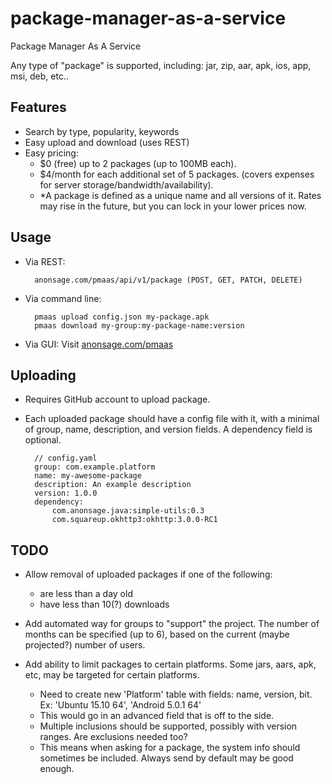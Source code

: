 # package-manager-as-a-service
Package Manager As A Service

Any type of  "package" is supported, including: jar, zip, aar, apk, ios, app, msi, deb, etc..



## Features

- Search by type, popularity, keywords
- Easy upload and download (uses REST)
- Easy pricing:
  - $0 (free) up to 2 packages (up to 100MB each).
  - $4/month for each additional set of 5 packages. (covers expenses for server storage/bandwidth/availability).
  - *A package is defined as a unique name and all versions of it. Rates may rise in the future, but you can lock in your lower prices now.



## Usage

- Via REST:

        anonsage.com/pmaas/api/v1/package (POST, GET, PATCH, DELETE)

- Via command line:

        pmaas upload config.json my-package.apk
        pmaas download my-group:my-package-name:version

- Via GUI: Visit [anonsage.com/pmaas](http://anonsage.com/pmaas)



## Uploading

- Requires GitHub account to upload package.
- Each uploaded package should have a config file with it, with a minimal of group, name, description, and version fields. A dependency field is optional.

        // config.yaml
        group: com.example.platform
        name: my-awesome-package
        description: An example description
        version: 1.0.0
        dependency:
            com.anonsage.java:simple-utils:0.3
            com.squareup.okhttp3:okhttp:3.0.0-RC1



## TODO 

- Allow removal of uploaded packages if one of the following:
  - are less than a day old
  - have less than 10(?) downloads
- Add automated way for groups to "support" the project. The number of months can be specified (up to 6), based on the current (maybe projected?) number of users.
 
- Add ability to limit packages to certain platforms. Some jars, aars, apk, etc, may be targeted for certain platforms.
  - Need to create new 'Platform' table with fields: name, version, bit. Ex: 'Ubuntu 15.10 64', 'Android 5.0.1 64'
  - This would go in an advanced field that is off to the side.
  - Multiple inclusions should be supported, possibly with version ranges. Are exclusions needed too?
  - This means when asking for a package, the system info should sometimes be included. Always send by default may be good enough.
